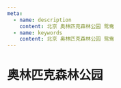 ```yaml
---
meta:
  - name: description
    content: 北京 奥林匹克森林公园 鸳鸯
  - name: keywords
    content: 北京 奥林匹克森林公园 鸳鸯
---
```

# 奥林匹克森林公园


<ImgPlayer width="300px" :imgs="[
  'https://5.z.wiki/autoupload/2022-11-05/94d3d8a6c8194b7ebf9c75ef95bb432f.IMG_8925.HEIC.jpg',
  'https://8.z.wiki/autoupload/2022-11-05/2c534f5540ec4e5eaa3a4ae0d1b32d68.IMG_8910.HEIC.jpg',
  'https://5.z.wiki/autoupload/2022-11-05/58b6f46c8cd84568b42449160c212481.IMG_8909.HEIC.jpg',
  'https://2.z.wiki/autoupload/2022-11-05/f54b9120b11c4b7bb584b9969933416a.IMG_8908.HEIC.jpg',
  'https://7.z.wiki/autoupload/2022-11-05/a5ab31b0a4664d139a6eebff4e7c17e3.IMG_8907.HEIC.jpg',
  'https://7.z.wiki/autoupload/2022-11-05/23f1dea1a3044161b888da74b82005fa.IMG_8906.HEIC.jpg',
]" />


